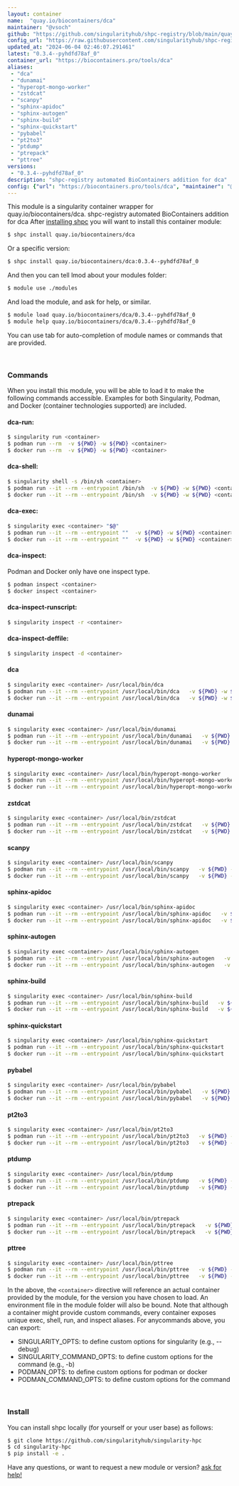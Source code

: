 ```yaml
---
layout: container
name:  "quay.io/biocontainers/dca"
maintainer: "@vsoch"
github: "https://github.com/singularityhub/shpc-registry/blob/main/quay.io/biocontainers/dca/container.yaml"
config_url: "https://raw.githubusercontent.com/singularityhub/shpc-registry/main/quay.io/biocontainers/dca/container.yaml"
updated_at: "2024-06-04 02:46:07.291461"
latest: "0.3.4--pyhdfd78af_0"
container_url: "https://biocontainers.pro/tools/dca"
aliases:
 - "dca"
 - "dunamai"
 - "hyperopt-mongo-worker"
 - "zstdcat"
 - "scanpy"
 - "sphinx-apidoc"
 - "sphinx-autogen"
 - "sphinx-build"
 - "sphinx-quickstart"
 - "pybabel"
 - "pt2to3"
 - "ptdump"
 - "ptrepack"
 - "pttree"
versions:
 - "0.3.4--pyhdfd78af_0"
description: "shpc-registry automated BioContainers addition for dca"
config: {"url": "https://biocontainers.pro/tools/dca", "maintainer": "@vsoch", "description": "shpc-registry automated BioContainers addition for dca", "latest": {"0.3.4--pyhdfd78af_0": "sha256:5d2aef32017ba7fbc576b42aa527a4d8c36956aef442803af50444d521a234db"}, "tags": {"0.3.4--pyhdfd78af_0": "sha256:5d2aef32017ba7fbc576b42aa527a4d8c36956aef442803af50444d521a234db"}, "docker": "quay.io/biocontainers/dca", "aliases": {"dca": "/usr/local/bin/dca", "dunamai": "/usr/local/bin/dunamai", "hyperopt-mongo-worker": "/usr/local/bin/hyperopt-mongo-worker", "zstdcat": "/usr/local/bin/zstdcat", "scanpy": "/usr/local/bin/scanpy", "sphinx-apidoc": "/usr/local/bin/sphinx-apidoc", "sphinx-autogen": "/usr/local/bin/sphinx-autogen", "sphinx-build": "/usr/local/bin/sphinx-build", "sphinx-quickstart": "/usr/local/bin/sphinx-quickstart", "pybabel": "/usr/local/bin/pybabel", "pt2to3": "/usr/local/bin/pt2to3", "ptdump": "/usr/local/bin/ptdump", "ptrepack": "/usr/local/bin/ptrepack", "pttree": "/usr/local/bin/pttree"}}
---
```


This module is a singularity container wrapper for quay.io/biocontainers/dca.
shpc-registry automated BioContainers addition for dca
After [installing shpc](#install) you will want to install this container module:


```bash
$ shpc install quay.io/biocontainers/dca
```

Or a specific version:

```bash
$ shpc install quay.io/biocontainers/dca:0.3.4--pyhdfd78af_0
```

And then you can tell lmod about your modules folder:

```bash
$ module use ./modules
```

And load the module, and ask for help, or similar.

```bash
$ module load quay.io/biocontainers/dca/0.3.4--pyhdfd78af_0
$ module help quay.io/biocontainers/dca/0.3.4--pyhdfd78af_0
```

You can use tab for auto-completion of module names or commands that are provided.

<br>

### Commands

When you install this module, you will be able to load it to make the following commands accessible.
Examples for both Singularity, Podman, and Docker (container technologies supported) are included.

#### dca-run:

```bash
$ singularity run <container>
$ podman run --rm  -v ${PWD} -w ${PWD} <container>
$ docker run --rm  -v ${PWD} -w ${PWD} <container>
```

#### dca-shell:

```bash
$ singularity shell -s /bin/sh <container>
$ podman run --it --rm --entrypoint /bin/sh  -v ${PWD} -w ${PWD} <container>
$ docker run --it --rm --entrypoint /bin/sh  -v ${PWD} -w ${PWD} <container>
```

#### dca-exec:

```bash
$ singularity exec <container> "$@"
$ podman run --it --rm --entrypoint ""  -v ${PWD} -w ${PWD} <container> "$@"
$ docker run --it --rm --entrypoint ""  -v ${PWD} -w ${PWD} <container> "$@"
```

#### dca-inspect:

Podman and Docker only have one inspect type.

```bash
$ podman inspect <container>
$ docker inspect <container>
```

#### dca-inspect-runscript:

```bash
$ singularity inspect -r <container>
```

#### dca-inspect-deffile:

```bash
$ singularity inspect -d <container>
```


#### dca

```bash
$ singularity exec <container> /usr/local/bin/dca
$ podman run --it --rm --entrypoint /usr/local/bin/dca   -v ${PWD} -w ${PWD} <container> -c " $@"
$ docker run --it --rm --entrypoint /usr/local/bin/dca   -v ${PWD} -w ${PWD} <container> -c " $@"
```


#### dunamai

```bash
$ singularity exec <container> /usr/local/bin/dunamai
$ podman run --it --rm --entrypoint /usr/local/bin/dunamai   -v ${PWD} -w ${PWD} <container> -c " $@"
$ docker run --it --rm --entrypoint /usr/local/bin/dunamai   -v ${PWD} -w ${PWD} <container> -c " $@"
```


#### hyperopt-mongo-worker

```bash
$ singularity exec <container> /usr/local/bin/hyperopt-mongo-worker
$ podman run --it --rm --entrypoint /usr/local/bin/hyperopt-mongo-worker   -v ${PWD} -w ${PWD} <container> -c " $@"
$ docker run --it --rm --entrypoint /usr/local/bin/hyperopt-mongo-worker   -v ${PWD} -w ${PWD} <container> -c " $@"
```


#### zstdcat

```bash
$ singularity exec <container> /usr/local/bin/zstdcat
$ podman run --it --rm --entrypoint /usr/local/bin/zstdcat   -v ${PWD} -w ${PWD} <container> -c " $@"
$ docker run --it --rm --entrypoint /usr/local/bin/zstdcat   -v ${PWD} -w ${PWD} <container> -c " $@"
```


#### scanpy

```bash
$ singularity exec <container> /usr/local/bin/scanpy
$ podman run --it --rm --entrypoint /usr/local/bin/scanpy   -v ${PWD} -w ${PWD} <container> -c " $@"
$ docker run --it --rm --entrypoint /usr/local/bin/scanpy   -v ${PWD} -w ${PWD} <container> -c " $@"
```


#### sphinx-apidoc

```bash
$ singularity exec <container> /usr/local/bin/sphinx-apidoc
$ podman run --it --rm --entrypoint /usr/local/bin/sphinx-apidoc   -v ${PWD} -w ${PWD} <container> -c " $@"
$ docker run --it --rm --entrypoint /usr/local/bin/sphinx-apidoc   -v ${PWD} -w ${PWD} <container> -c " $@"
```


#### sphinx-autogen

```bash
$ singularity exec <container> /usr/local/bin/sphinx-autogen
$ podman run --it --rm --entrypoint /usr/local/bin/sphinx-autogen   -v ${PWD} -w ${PWD} <container> -c " $@"
$ docker run --it --rm --entrypoint /usr/local/bin/sphinx-autogen   -v ${PWD} -w ${PWD} <container> -c " $@"
```


#### sphinx-build

```bash
$ singularity exec <container> /usr/local/bin/sphinx-build
$ podman run --it --rm --entrypoint /usr/local/bin/sphinx-build   -v ${PWD} -w ${PWD} <container> -c " $@"
$ docker run --it --rm --entrypoint /usr/local/bin/sphinx-build   -v ${PWD} -w ${PWD} <container> -c " $@"
```


#### sphinx-quickstart

```bash
$ singularity exec <container> /usr/local/bin/sphinx-quickstart
$ podman run --it --rm --entrypoint /usr/local/bin/sphinx-quickstart   -v ${PWD} -w ${PWD} <container> -c " $@"
$ docker run --it --rm --entrypoint /usr/local/bin/sphinx-quickstart   -v ${PWD} -w ${PWD} <container> -c " $@"
```


#### pybabel

```bash
$ singularity exec <container> /usr/local/bin/pybabel
$ podman run --it --rm --entrypoint /usr/local/bin/pybabel   -v ${PWD} -w ${PWD} <container> -c " $@"
$ docker run --it --rm --entrypoint /usr/local/bin/pybabel   -v ${PWD} -w ${PWD} <container> -c " $@"
```


#### pt2to3

```bash
$ singularity exec <container> /usr/local/bin/pt2to3
$ podman run --it --rm --entrypoint /usr/local/bin/pt2to3   -v ${PWD} -w ${PWD} <container> -c " $@"
$ docker run --it --rm --entrypoint /usr/local/bin/pt2to3   -v ${PWD} -w ${PWD} <container> -c " $@"
```


#### ptdump

```bash
$ singularity exec <container> /usr/local/bin/ptdump
$ podman run --it --rm --entrypoint /usr/local/bin/ptdump   -v ${PWD} -w ${PWD} <container> -c " $@"
$ docker run --it --rm --entrypoint /usr/local/bin/ptdump   -v ${PWD} -w ${PWD} <container> -c " $@"
```


#### ptrepack

```bash
$ singularity exec <container> /usr/local/bin/ptrepack
$ podman run --it --rm --entrypoint /usr/local/bin/ptrepack   -v ${PWD} -w ${PWD} <container> -c " $@"
$ docker run --it --rm --entrypoint /usr/local/bin/ptrepack   -v ${PWD} -w ${PWD} <container> -c " $@"
```


#### pttree

```bash
$ singularity exec <container> /usr/local/bin/pttree
$ podman run --it --rm --entrypoint /usr/local/bin/pttree   -v ${PWD} -w ${PWD} <container> -c " $@"
$ docker run --it --rm --entrypoint /usr/local/bin/pttree   -v ${PWD} -w ${PWD} <container> -c " $@"
```



In the above, the `<container>` directive will reference an actual container provided
by the module, for the version you have chosen to load. An environment file in the
module folder will also be bound. Note that although a container
might provide custom commands, every container exposes unique exec, shell, run, and
inspect aliases. For anycommands above, you can export:

 - SINGULARITY_OPTS: to define custom options for singularity (e.g., --debug)
 - SINGULARITY_COMMAND_OPTS: to define custom options for the command (e.g., -b)
 - PODMAN_OPTS: to define custom options for podman or docker
 - PODMAN_COMMAND_OPTS: to define custom options for the command

<br>

### Install

You can install shpc locally (for yourself or your user base) as follows:

```bash
$ git clone https://github.com/singularityhub/singularity-hpc
$ cd singularity-hpc
$ pip install -e .
```

Have any questions, or want to request a new module or version? [ask for help!](https://github.com/singularityhub/singularity-hpc/issues)